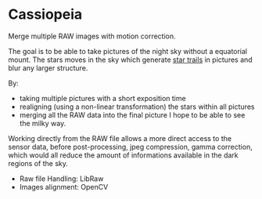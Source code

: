 # Cassiopeia

Merge multiple RAW images with motion correction. 

The goal is to be able to take pictures of the night sky without a equatorial mount. The stars moves in the sky which generate [star trails](https://en.wikipedia.org/wiki/Star_trail) in pictures and blur any larger structure.

By:
- taking multiple pictures with a short exposition time
- realigning (using a non-linear transformation) the stars within all pictures 
- merging all the RAW data into the final picture
I hope to be able to see the milky way.

Working directly from the RAW file allows a more direct access to the sensor data, before post-processing, jpeg compression, gamma correction, which would all reduce the amount of informations available in the dark regions of the sky.

- Raw file Handling: LibRaw
- Images alignment: OpenCV
